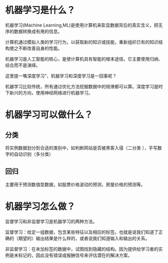 # 机器学习是什么？

机器学习(Machine Learning,ML)是使用计算机来彰显数据背后的真实含义，把无序的数据转换成有用的信息。

计算机通过模拟人类的学习行为，以获取新的知识或技能，重新组织已有的知识结构使之不断改善自身的性能。

机器学习是人工智能的核心，是使计算机具有智能的根本途径。它主要使用归纳、综合而不是演绎。



这里提一嘴深度学习”，机器学习和深度学习是一回事呢？

机器学习比较传统，所有通过优化方法挖掘数据中的规律都可以算。深度学习是时下新兴的方向，使用神经网络进行机器学习。





# 机器学习可以做什么？



## 分类

将实例数据划分到合适的类别中，如判断网站是否被黑客入侵（二分类 ），手写数字的自动识别（多分类）



## 回归

主要用于预测数值型数据，如股票价格波动的预测，房屋价格的预测等。





# 机器学习怎么做？

监督学习和非监督学习是机器学习的两种方法。

监督学习：给定一组数据，包含某些特征以及相应的标签。也就是说我们知道了正确的（期望的）输出结果是什么样的，或者说我们知道输入和输出的关系。



非监督学习：在未加标签的数据中，试图找到隐藏的结构。因为提供给学习者的实例是未标记的，因此没有错误或报酬信号来评估潜在的解决方案。









